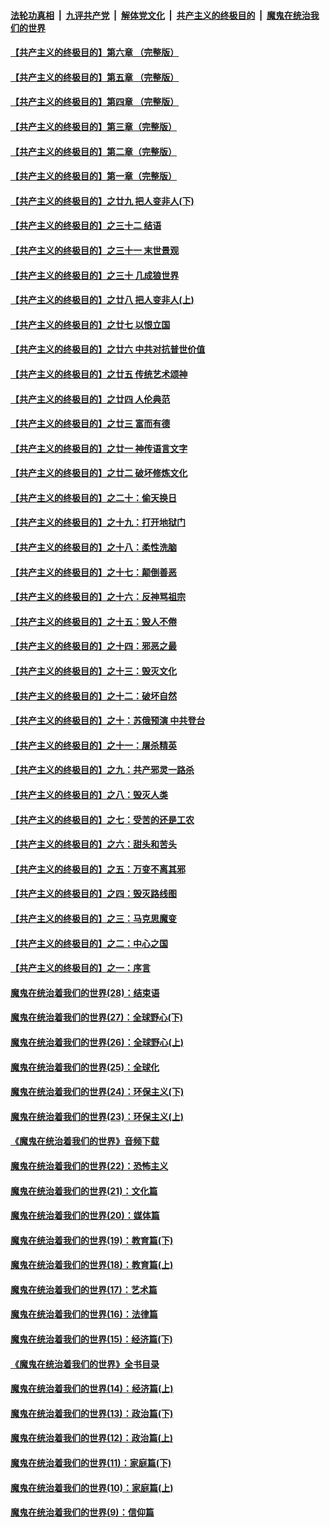 ####  [法轮功真相](../../../../basic/blob/master/README.md?t=12081926) &nbsp;|&nbsp; [九评共产党](../../../../9ping.md/blob/master/README.md?t=12081926) &nbsp;|&nbsp; [解体党文化](../../../../jtdwh.md/blob/master/README.md?t=12081926)  &nbsp;|&nbsp; [共产主义的终极目的](../../../../gczydzjmd.md/blob/master/README.md?t=12081926) &nbsp;|&nbsp; [魔鬼在统治我们的世界](../../../../mgztzwmdsj.md/blob/master/README.md?t=12081926) 

#### [【共产主义的终极目的】第六章 （完整版）](../pages/nsc422/n11428913.md?t=12081926) 

#### [【共产主义的终极目的】第五章 （完整版）](../pages/nsc422/n11428912.md?t=12081926) 

#### [【共产主义的终极目的】第四章 （完整版）](../pages/nsc422/n11428907.md?t=12081926) 

#### [【共产主义的终极目的】第三章（完整版）](../pages/nsc422/n11428848.md?t=12081926) 

#### [【共产主义的终极目的】第二章（完整版）](../pages/nsc422/n11428831.md?t=12081926) 

#### [【共产主义的终极目的】第一章（完整版）](../pages/nsc422/n11417651.md?t=12081926) 

#### [【共产主义的终极目的】之廿九 把人变非人(下)](../pages/nsc422/n11344140.md?t=12081926) 

#### [【共产主义的终极目的】之三十二 结语](../pages/nsc422/n11360535.md?t=12081926) 

#### [【共产主义的终极目的】之三十一 末世景观](../pages/nsc422/n11351129.md?t=12081926) 

#### [【共产主义的终极目的】之三十 几成狼世界](../pages/nsc422/n11348280.md?t=12081926) 

#### [【共产主义的终极目的】之廿八 把人变非人(上)](../pages/nsc422/n11340492.md?t=12081926) 

#### [【共产主义的终极目的】之廿七 以恨立国](../pages/nsc422/n11336944.md?t=12081926) 

#### [【共产主义的终极目的】之廿六 中共对抗普世价值](../pages/nsc422/n11324785.md?t=12081926) 

#### [【共产主义的终极目的】之廿五 传统艺术颂神](../pages/nsc422/n11296396.md?t=12081926) 

#### [【共产主义的终极目的】之廿四 人伦典范](../pages/nsc422/n11296397.md?t=12081926) 

#### [【共产主义的终极目的】之廿三 富而有德](../pages/nsc422/n11283598.md?t=12081926) 

#### [【共产主义的终极目的】之廿一 神传语言文字](../pages/nsc422/n11263265.md?t=12081926) 

#### [【共产主义的终极目的】之廿二 破坏修炼文化](../pages/nsc422/n11245728.md?t=12081926) 

#### [【共产主义的终极目的】之二十：偷天换日](../pages/nsc422/n11238846.md?t=12081926) 

#### [【共产主义的终极目的】之十九：打开地狱门](../pages/nsc422/n11206376.md?t=12081926) 

#### [【共产主义的终极目的】之十八：柔性洗脑](../pages/nsc422/n11199994.md?t=12081926) 

#### [【共产主义的终极目的】之十七：颠倒善恶](../pages/nsc422/n11179782.md?t=12081926) 

#### [【共产主义的终极目的】之十六：反神骂祖宗](../pages/nsc422/n11166798.md?t=12081926) 

#### [【共产主义的终极目的】之十五：毁人不倦](../pages/nsc422/n11166792.md?t=12081926) 

#### [【共产主义的终极目的】之十四：邪恶之最](../pages/nsc422/n11150249.md?t=12081926) 

#### [【共产主义的终极目的】之十三：毁灭文化](../pages/nsc422/n11135227.md?t=12081926) 

#### [【共产主义的终极目的】之十二：破坏自然](../pages/nsc422/n11135214.md?t=12081926) 

#### [【共产主义的终极目的】之十：苏俄预演 中共登台](../pages/nsc422/n11118424.md?t=12081926) 

#### [【共产主义的终极目的】之十一：屠杀精英](../pages/nsc422/n11118442.md?t=12081926) 

#### [【共产主义的终极目的】之九：共产邪灵一路杀](../pages/nsc422/n11114139.md?t=12081926) 

#### [【共产主义的终极目的】之八：毁灭人类](../pages/nsc422/n11108503.md?t=12081926) 

#### [【共产主义的终极目的】之七：受苦的还是工农](../pages/nsc422/n11101809.md?t=12081926) 

#### [【共产主义的终极目的】之六：甜头和苦头](../pages/nsc422/n11096971.md?t=12081926) 

#### [【共产主义的终极目的】之五：万变不离其邪](../pages/nsc422/n11091285.md?t=12081926) 

#### [【共产主义的终极目的】之四：毁灭路线图](../pages/nsc422/n11086284.md?t=12081926) 

#### [【共产主义的终极目的】之三：马克思魔变](../pages/nsc422/n11061941.md?t=12081926) 

#### [【共产主义的终极目的】之二：中心之国](../pages/nsc422/n11047728.md?t=12081926) 

#### [【共产主义的终极目的】之一：序言](../pages/nsc422/n11086077.md?t=12081926) 

#### [魔鬼在统治着我们的世界(28)：结束语](../pages/nsc422/n10936246.md?t=12081926) 

#### [魔鬼在统治着我们的世界(27)：全球野心(下)](../pages/nsc422/n10928319.md?t=12081926) 

#### [魔鬼在统治着我们的世界(26)：全球野心(上)](../pages/nsc422/n10900318.md?t=12081926) 

#### [魔鬼在统治着我们的世界(25)：全球化](../pages/nsc422/n10788205.md?t=12081926) 

#### [魔鬼在统治着我们的世界(24)：环保主义(下)](../pages/nsc422/n10695307.md?t=12081926) 

#### [魔鬼在统治着我们的世界(23)：环保主义(上)](../pages/nsc422/n10688613.md?t=12081926) 

#### [《魔鬼在统治着我们的世界》音频下载](../pages/nsc422/n10635553.md?t=12081926) 

#### [魔鬼在统治着我们的世界(22)：恐怖主义](../pages/nsc422/n10614727.md?t=12081926) 

#### [魔鬼在统治着我们的世界(21)：文化篇](../pages/nsc422/n10597706.md?t=12081926) 

#### [魔鬼在统治着我们的世界(20)：媒体篇](../pages/nsc422/n10586579.md?t=12081926) 

#### [魔鬼在统治着我们的世界(19)：教育篇(下)](../pages/nsc422/n10564808.md?t=12081926) 

#### [魔鬼在统治着我们的世界(18)：教育篇(上)](../pages/nsc422/n10526970.md?t=12081926) 

#### [魔鬼在统治着我们的世界(17)：艺术篇](../pages/nsc422/n10499093.md?t=12081926) 

#### [魔鬼在统治着我们的世界(16)：法律篇](../pages/nsc422/n10485969.md?t=12081926) 

#### [魔鬼在统治着我们的世界(15)：经济篇(下)](../pages/nsc422/n10469975.md?t=12081926) 

#### [《魔鬼在统治着我们的世界》全书目录](../pages/nsc422/n10464261.md?t=12081926) 

#### [魔鬼在统治着我们的世界(14)：经济篇(上)](../pages/nsc422/n10457370.md?t=12081926) 

#### [魔鬼在统治着我们的世界(13)：政治篇(下)](../pages/nsc422/n10448270.md?t=12081926) 

#### [魔鬼在统治着我们的世界(12)：政治篇(上)](../pages/nsc422/n10444576.md?t=12081926) 

#### [魔鬼在统治着我们的世界(11)：家庭篇(下)](../pages/nsc422/n10440961.md?t=12081926) 

#### [魔鬼在统治着我们的世界(10)：家庭篇(上)](../pages/nsc422/n10435448.md?t=12081926) 

#### [魔鬼在统治着我们的世界(9)：信仰篇](../pages/nsc422/n10432159.md?t=12081926) 

